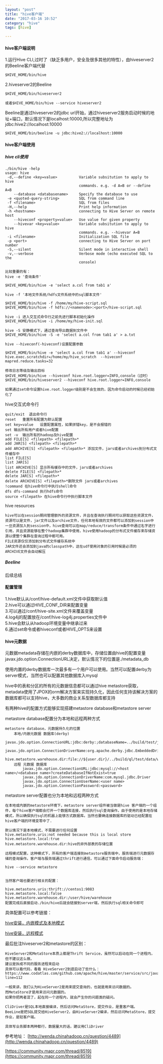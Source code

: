 ```yaml
---
layout: "post"
title: "hive客户端"
date: "2017-03-16 10:52"
category: "hive"
tags: [hive]

---
```


#### hive客户端说明      

1.运行Hive CLI,过时了（缺乏多用户，安全及很多其他的特性），由hiveserver2的Beeline客户端代替    

```
$HIVE_HOME/bin/hive

```

2.hiveserver2的Beeline   

```
$HIVE_HOME/bin/hiveserver2

或者$HIVE_HOME/bin/hive --service hiveserver2
```

Beeline是通过hiveserver2的jdbc url开始，通过hiveserver2服务启动时候的地址+端口，默认情况下是localhost:10000,所以完整地址为jdbc:hive2://localhost:10000    

```
$HIVE_HOME/bin/beeline -u jdbc:hive2://localhost:10000
```

#### hive客户端使用  

##### hive cli使用    

```
./bin/hive -help
usage: hive
 -d,--define <key=value>          Variable subsitution to apply to hive
                                  commands. e.g. -d A=B or --define A=B
    --database <databasename>     Specify the database to use
 -e <quoted-query-string>         SQL from command line
 -f <filename>                    SQL from files
 -H,--help                        Print help information
 -h <hostname>                    connecting to Hive Server on remote host
    --hiveconf <property=value>   Use value for given property
    --hivevar <key=value>         Variable subsitution to apply to hive
                                  commands. e.g. --hivevar A=B
 -i <filename>                    Initialization SQL file
 -p <port>                        connecting to Hive Server on port number
 -S,--silent                      Silent mode in interactive shell
 -v,--verbose                     Verbose mode (echo executed SQL to the
                                  console)

```

```
比较重要的有：     
hive -e '查询条件'  

$HIVE_HOME/bin/hive -e 'select a.col from tab1 a'      

hive -f '本地文件系统/hdfs文件系统中的sql脚本文件'   

$HIVE_HOME/bin/hive -f /home/my/hive-script.sql
$HIVE_HOME/bin/hive -f hdfs://<namenode>:<port>/hive-script.sql

```

```
hive -i 进入交互式命令行之前先进行脚本初始化操作  
$HIVE_HOME/bin/hive -i /home/my/hive-init.sql

hive -S 安静模式下，通过查询导出数据到文件中  
$HIVE_HOME/bin/hive -S -e 'select a.col from tab1 a' > a.txt

hive --hiveconf(-hiveconf)设置配置参数 

$HIVE_HOME/bin/hive -e 'select a.col from tab1 a' --hiveconf hive.exec.scratchdir=/home/my/hive_scratch  --hiveconf mapred.reduce.tasks=32

修改日志等级及输出目标     
$HIVE_HOME/bin/hive --hiveconf hive.root.logger=INFO,console（过时）
$HIVE_HOME/bin/hiveserver2 --hiveconf hive.root.logger=INFO,console

如果通过set命令设置hive.root.logger级别是不会生效的，因为命令启动的时候已经初始化了
```

hive交互式命令行  

```
quit/exit  退出命令行 
reset   重置所有配置为默认配置
set key=value   设置配置属性，如果拼错key，是不会报错的
set 输出所有用户或者hive配置    
set -v  输出所有的hadoop及hive配置
add FILE[S] <filepath> <filepath>* 
add JAR[S] <filepath> <filepath>* 
add ARCHIVE[S] <filepath> <filepath>* 添加文件，jars或者archives到分布式文件缓存中
list FILE[S] 
list JAR[S] 
list ARCHIVE[S] 显示所有缓存中的文件，jars或者archives
delete FILE[S] <filepath>* 
delete JAR[S] <filepath>* 
delete ARCHIVE[S] <filepath>*删除文件 jars或者archives
!command 在hive命令行中执行shell命令
dfs dfs-command 执行hdfs命令
source <filepath> 在hive命令行中执行脚本文件
```

hive resources  

```
hive可以在session期间管理额外的资源文件，并且在查询执行期间可以获取这些资源文件，资源可以是文件，jar文件以及archive文件，任何本地有效的文件都可以添加到session中 
一旦资源加入到session中，hive查询可以在map/reduce/transform条件中通过名字进行引用，并且资源能够在整个hadoop集群中使用，hive使用hadoop的分布式文件缓存来存储资源以便整个集群在查询过程中都可用。
FILE资源仅仅添加到分布式文件缓存系统中
JAR文件还会添加到java的classpath中，这在udf使用对象的引用时候是必须的
ARCHIVE文件会自动解压
```

##### Beeline   

后续总结    


#### 配置管理  

1.hive默认从/conf/hive-default.xml文件中获取默认值     
2.hive可以通过HIVE_CONF_DIR来配置变量    
3.可以通过/conf/hive-site.xml文件来覆盖变量    
4.log4j的配置放在/conf/hive-log4j.properties文件中  
5.hive会默认从hadoop环境变量中继承过来   
6.通过set命令或者hiveconf或者HIVE_OPTS来设置   


#### hive元数据    

元数据metadata存储在内嵌的derby数据库中，存储位置由hive的配置变量javax.jdo.option.ConnectionURL决定，默认情况下的位置是./metadata_db    

使用内置的derby数据库一次最多有一个用户可以使用。当然可以配置derby为server模式，当然也可以配置其他数据库入mysql  

hive中的表和分区的所有的元数据信息都可以通过hive metastore获取，metadata使用了JPOX的orm解决方案来实现持久化，因此任何支持该解决方案的数据库都可以支持hive，大多数的商业关系型数据库都支持     

有两种hive的配置方式能够实现搭建metastore database和metastore server      

metastore database配置分为本地和远程两种方式         

```
metastore database，元数据持久化的位置  
    本地/内嵌元数据 数据库(derby)
        javax.jdo.option.ConnectionURL:jdbc:derby:;databaseName=../build/test/junit_metastore_db;create=true 
        javax.jdo.option.ConnectionDriverName:org.apache.derby.jdbc.EmbeddedDriver 
        hive.metastore.warehouse.dir:file://${user.dir}/../build/ql/test/data/warehouse
    远程 元数据 数据库
        javax.jdo.option.ConnectionURL:jdbc:mysql://<host name>/<database name>?createDatabaseIfNotExist=true
        javax.jdo.option.ConnectionDriverName:com.mysql.jdbc.Driver
        javax.jdo.option.ConnectionUserName:<user name>
        javax.jdo.option.ConnectionPassword:<password>

```

metastore server配置也分为本地和远程两种方式  

```
在本地或内嵌的metastore环境下，metastore server组件被当做是hive 客户端的一个组件，每个hive客户端都会打开一个数据库连接，然后执行sql查询操作。由于使用的是本地存储模式，所以确保执行sql的机器上能够方式数据库。当然也要确连接数据库的驱动已经配置在hive客户端的环境变零中了.

默认情况下是本地模式，不需要进行任何设置 
hive.metastore.uris:not needed because this is local store
hive.metastore.local:true
hive.metastore.warehouse.dir:hive的非外部表的存储位置 

远程模式配置，这种模式下，所有的客户端连接到metastore服务端中，服务端进行元数据存储的查询操作。客户端与服务端通过thrift进行通信，可以通过下面命令启动服务端：

hive --service metastore


当然客户端也要进行相关的配置：

hive.metastore.uris:thrift://centos1:9083
hive.metastore.local:false 
hive.metastore.warehouse.dir:/user/hive/warehouse
配置完成后直接启动./bin/hive后就会链接到server端，然后执行sql相关命令即可 

```


具体配置可以参考链接：     

[hive安装，内嵌模式及本地模式](https://codetosurvive1.github.io/posts/install-hive-basic.html)  

[hive安装，远程模式](https://codetosurvive1.github.io/posts/install-hive-advanced.html)        


最后批注hiveserver2和metastore的区别：   

```
HiveServer2和MetaStore本质上都是Thrift Service，虽然可以启动在同一个进程内，但不建议这么做。
建议是拆成不同的服务进程来启动
具体可以看代码，看看 HiveServer2到底启动了些什么： https://www.codatlas.com/github.com/apache/hive/master/service/src/java/org/apache/hive/service/server/HiveServer2.java?line=112
 
一般来讲，我们认为HiveServer2是用来提交查询的，也就是用来访问数据的。
而MetaStore才是用来访问元数据的。
如果你把两者混了，起在同一个进程内，就会产生你的问题类的疑问。
 
CliDriver是SQL本地直接编译，然后访问MetaStore，提交作业，是重客户端。
BeeLine是把SQL提交给HiveServer2，由HiveServer2编译，然后访问MetaStore，提交作业，是轻客户端。
 
具体写业务脚本两种都行，数据量大的话，建议用CliDriver

```

参考地址：
[http://wenda.chinahadoop.cn/question/4489](http://wenda.chinahadoop.cn/question/4489)  

[https://community.mapr.com/thread/8519](https://community.mapr.com/thread/8519)
